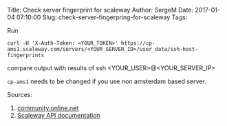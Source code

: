 Title: Check server fingerprint for scaleway
Author: SergeM
Date: 2017-01-04 07:10:00
Slug: check-server-fingerpring-for-scaleway
Tags: 

Run
```
curl -H 'X-Auth-Token: <YOUR_TOKEN>' https://cp-ams1.scaleway.com/servers/<YOUR_SERVER_ID>/user_data/ssh-host-fingerprints
```
compare output with results of 
ssh <YOUR_USER>@<YOUR_SERVER_IP>

`cp-ams1` needs to be changed if you use non amsterdam based server.

Sources:
  1. [community.online.net](https://community.online.net/t/no-way-to-verify-ssh-key-fingerprint-exposes-all-servers-to-mitm-attacks/816/5) 
  2. [Scaleway API documentation](https://developer.scaleway.com/) 
